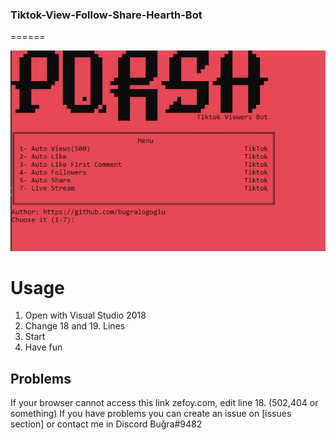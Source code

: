 ### Tiktok-View-Follow-Share-Hearth-Bot
======

![Bot](https://raw.githubusercontent.com/bugralogoglu/Tiktok-View-Follow-Share-Hearth-Bot/master/ss.jpg)

# Usage

1) Open with Visual Studio 2018
2) Change 18 and 19. Lines
3) Start
4) Have fun

## Problems

If your browser cannot access this link zefoy.com, edit line 18. (502,404 or something)
If you have problems you can create an issue on [issues section] or contact me in Discord Buğra#9482

